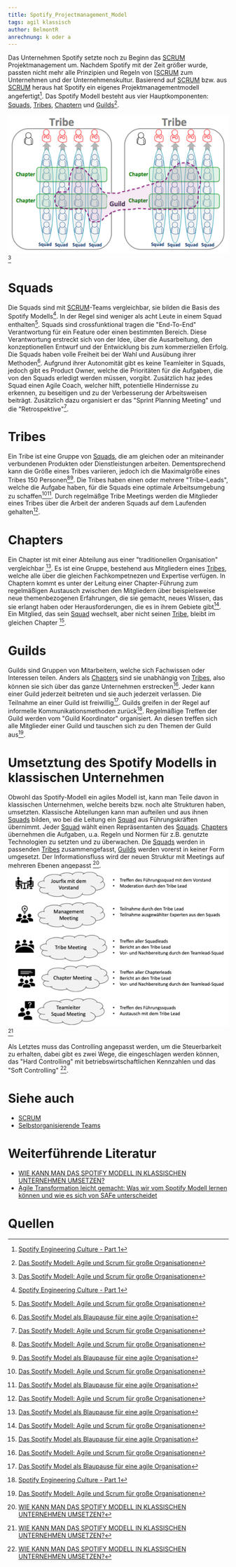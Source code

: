 ```yaml
---
title: Spotify_Projectmanagement_Model
tags: agil klassisch
author: BelmontR
anrechnung: k oder a
---
```


Das Unternehmen Spotify setzte noch zu Beginn das [SCRUM](SCRUM.md) Projektmanagement um. Nachdem Spotify mit der Zeit größer wurde, passten nicht mehr alle Prinzipien und Regeln von [[SCRUM](SCRUM.md) zum Unternehmen und der Unternehmenskultur. Basierend auf [SCRUM](SCRUM.md) bzw. aus [SCRUM](SCRUM.md) heraus hat Spotify ein eigenes Projektmanagementmodell angefertigt[^1]. 
Das Spotify Modell besteht aus vier Hauptkomponenten: [Squads](#squads), [Tribes](#tribes), [Chaptern](#chapters) und [Guilds](#guilds)[^2].

![Spotify Modell visualisiert](Spotify_Projectmanagement_Model/Spotify-Model.png)[^2]


# Squads

Die Squads sind mit [SCRUM](SCRUM.md)-Teams vergleichbar, sie bilden die Basis des Spotify Modells[^1]. In der Regel sind weniger als acht Leute in einem Squad enthalten[^2]. Squads sind crossfunktional tragen die "End-To-End" Verantwortung für ein Feature oder einen bestimmten Bereich. Diese Verantwortung erstreckt sich von der Idee, über die Ausarbeitung, den konzeptionellen Entwurf und der Entwicklung bis zum kommerziellen Erfolg. Die Squads haben volle Freiheit bei der Wahl und Ausübung ihrer Methoden[^3]. Aufgrund ihrer Autonomität gibt es keine Teamleiter in Squads, jedoch gibt es Product Owner, welche die Prioritäten für die Aufgaben, die von den Squads erledigt werden müssen, vorgibt. Zusätzlich haz jedes Squad einen Agile Coach, welcher hilft, potentielle Hindernisse zu erkennen, zu beseitigen und zu der Verbesserung der Arbeitsweisen beiträgt. Zusätzlich dazu organisiert er das "Sprint Planning Meeting" und die "Retrospektive"[^2]. 

# Tribes

Ein Tribe ist eine Gruppe von [Squads](#squads), die am gleichen oder an miteinander verbundenen Produkten oder Dienstleistungen arbeiten. Dementsprechend kann die Größe eines Tribes variieren, jedoch ich die Maximalgröße eines Tribes 150 Personen[^2][^3].
Die Tribes haben einen oder mehrere "Tribe-Leads", welche die Aufgabe haben, für die Squads eine optimale Arbeitsumgebung zu schaffen[^2][^3]. Durch regelmäßge Tribe Meetings werden die Mitglieder eines Tribes über die Arbeit der anderen Squads auf dem Laufenden gehalten[^2].

# Chapters

Ein Chapter ist mit einer Abteilung aus einer "traditionellen Organisation" vergleichbar [^3]. Es ist eine Gruppe, bestehend aus Mitgliedern eines [Tribes](#tribes), welche alle über die gleichen Fachkompetnezen und Expertise verfügen. In Chaptern kommt es unter der Leitung einer Chapter-Führung zum regelmäßigen Austausch zwischen den Mitgliedern über beispielsweise neue themenbezogenen Erfahrungen, die sie gemacht, neues Wissen, das sie erlangt haben oder Herausforderungen, die es in ihrem Gebiete gibt[^2]. Ein Mitglied, das sein [Squad](#squads) wechselt, aber nicht seinen [Tribe](#tribes), bleibt im gleichen Chapter [^3].

# Guilds

Guilds sind Gruppen von Mitarbeitern, welche sich Fachwissen oder Interessen teilen. Anders als [Chapters](#chapters) sind sie unabhängig von [Tribes](#tribes), also können sie sich über das ganze Unternehmen erstrecken[^2]. Jeder kann einer Guild jederzeit beitreten und sie auch jederzeit verlassen. Die Teilnahme an einer Guild ist freiwillig[^3]. Guilds greifen in der Regel auf informelle Kommunikationsmethoden zurück[^1]. Regelmäßige Treffen der Guild werden vom "Guild Koordinator" organisiert. An diesen treffen sich alle Mitglieder einer Guild und tauschen sich zu den Themen der Guild aus[^2].

# Umsetztung des Spotify Modells in klassischen Unternehmen

Obwohl das Spotify-Modell ein agiles Modell ist, kann man Teile davon in klassischen Unternehmen, welche bereits bzw. noch alte Strukturen haben, umsetzten. Klassische Abteilungen kann man aufteilen und aus ihnen [Squads](#squads) bilden, wo bei die Leitung ein [Squad](#squads) aus Führungskräften übernimmt. Jeder [Squad](#squads) wählt einen Repräsentanten des [Squads](#squads). [Chapters](#chapters) übernehmen die Aufgaben, u.a. Regeln und Normen für z.B. genutzte Technologien zu setzten und zu überwachen. Die [Squads](#squads) werden in passenden [Tribes](#tribes) zusammengefasst, [Guilds](#guilds) werden vorerst in keiner Form umgesetzt. Der Informationsfluss wird der neuen Struktur mit Meetings auf mehreren Ebenen angepasst [^4]. 
![Meetingstruktur](Spotify_Projectmanagement_Model/Meetings.png)[^4]

Als Letztes muss das Controlling angepasst werden, um die Steuerbarkeit zu erhalten, dabei gibt es zwei Wege, die eingeschlagen werden können, das "Hard Controlling" mit betriebswirtschaftlichen Kennzahlen und das "Soft Controlling" [^4]. 

# Siehe auch

* [SCRUM](SCRUM.md)
* [Selbstorganisierende Teams](Selbstorganisierende_Teams.md)

# Weiterführende Literatur

* [WIE KANN MAN DAS SPOTIFY MODELL IN KLASSISCHEN UNTERNEHMEN UMSETZEN?](https://agile-unternehmen.de/spotify-modell-in-klassischen-unternehmen/)
* [Agile Transformation leicht gemacht: Was wir vom Spotify Modell lernen können und wie es sich von SAFe unterscheidet](https://www.affinis.de/fachartikel/projektmanagement/agile-transformation-leicht-gemacht-was-wir-vom-spotify-modell-lernen-koennen-und-wie-es-sich-von-safe-unterscheidet/)

# Quellen

[^1]: [Spotify Engineering Culture - Part 1](https://www.youtube.com/watch?v=Yvfz4HGtoPc)
[^2]: [Das Spotify Modell: Agile und Scrum für große Organisationen](https://agilescrumgroup.de/spotify-modell/)
[^3]: [Das Spotify Model als Blaupause für eine agile Organisation](https://digitaleneuordnung.de/blog/spotify-model/#squads)
[^4]: [WIE KANN MAN DAS SPOTIFY MODELL IN KLASSISCHEN UNTERNEHMEN UMSETZEN?](https://agile-unternehmen.de/spotify-modell-in-klassischen-unternehmen/)


